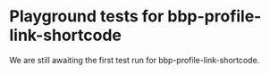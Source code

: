 # Playground tests for bbp-profile-link-shortcode
We are still awaiting the first test run for bbp-profile-link-shortcode.
